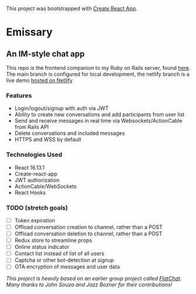 This project was bootstrapped with [Create React App](https://github.com/facebook/create-react-app).

# Emissary 

## An IM-style chat app 

This repo is the frontend companion to my Ruby on Rails server, found [here](https://github.com/strangrjrjr/emissary_api). The main branch is configured for local development, the netlify branch is a live demo [hosted on Netlify](https://objective-lamport-f498dc.netlify.app)

### Features

- Login/logout/signup with auth via JWT
- Ability to create new conversations and add participants from user list
- Send and receive messages in real time via Websockets/ActionCable from Rails API
- Delete conversations and included messages
- HTTPS and WSS by default

### Technologies Used

- React 16.13.1
- Create-react-app
- JWT authorization
- ActionCable/WebSockets
- React Hooks

### TODO (stretch goals)

- [ ] Token expiration
- [ ] Offload conversation creation to channel, rather than a POST
- [ ] Offload conversation deletion to channel, rather than a POST
- [ ] Redux store to streamline props
- [ ] Online status indicator
- [ ] Contact list instead of list of all users
- [ ] Captcha or other bot-detection at signup
- [ ] OTA encryption of messages and user data

_This project is heavily based on an earlier group project called [FlatChat](https://github.com/strangrjrjr/flatchat_frontend). Many thanks to John Souza and Jazz Bozner for their contributions!_